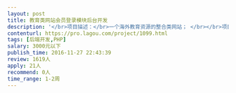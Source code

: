 ```yaml
---                
layout: post       
title: 教育类网站会员登录模块后台开发           
description: '</br>项目描述：</br>一个海外教育资源的整合类网站； </br></br>项目要求：</br>外包其中会员登录模块，用户可以通过用户名密码登录，查看特殊类信息； </br>简单的会员登录交互信息获取程序；</br></br>技术要求：</br>项目后端使用PHP</br>可以远程</br>'     
contenturl: https://pro.lagou.com/project/1099.html      
tags: [后端开发,PHP]            
salary: 3000元以下          
publish_time: 2016-11-27 22:43:39         
review: 1619人                   
apply: 21人                   
recommend: 0人                   
time_range: 1-2周              
---                 
```

